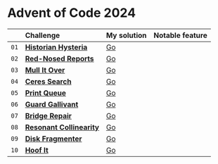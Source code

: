 # Advent of Code 2024

|      | Challenge                                                        | My solution                                                       | Notable feature |
| :--  | :--                                                              | :--                                                               | :--             |
| `01` | [**Historian Hysteria**](https://adventofcode.com/2024/day/1)    | [Go](https://github.com/sidmund/aoc-2024/blob/main/day01/main.go) |                 |
| `02` | [**Red-Nosed Reports**](https://adventofcode.com/2024/day/2)     | [Go](https://github.com/sidmund/aoc-2024/blob/main/day02/main.go) |                 |
| `03` | [**Mull It Over**](https://adventofcode.com/2024/day/3)          | [Go](https://github.com/sidmund/aoc-2024/blob/main/day03/main.go) |                 |
| `04` | [**Ceres Search**](https://adventofcode.com/2024/day/4)          | [Go](https://github.com/sidmund/aoc-2024/blob/main/day04/main.go) |                 |
| `05` | [**Print Queue**](https://adventofcode.com/2024/day/5)           | [Go](https://github.com/sidmund/aoc-2024/blob/main/day05/main.go) |                 |
| `06` | [**Guard Gallivant**](https://adventofcode.com/2024/day/6)       | [Go](https://github.com/sidmund/aoc-2024/blob/main/day06/main.go) |                 |
| `07` | [**Bridge Repair**](https://adventofcode.com/2024/day/7)         | [Go](https://github.com/sidmund/aoc-2024/blob/main/day07/main.go) |                 |
| `08` | [**Resonant Collinearity**](https://adventofcode.com/2024/day/8) | [Go](https://github.com/sidmund/aoc-2024/blob/main/day08/main.go) |                 |
| `09` | [**Disk Fragmenter**](https://adventofcode.com/2024/day/9)       | [Go](https://github.com/sidmund/aoc-2024/blob/main/day09/main.go) |                 |
| `10` | [**Hoof It**](https://adventofcode.com/2024/day/10)              | [Go](https://github.com/sidmund/aoc-2024/blob/main/day10/main.go) |                 |

